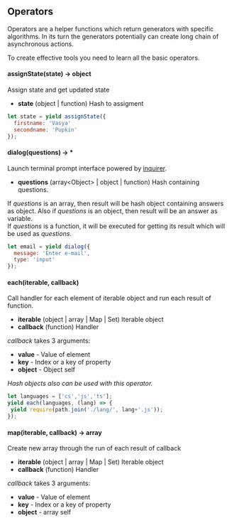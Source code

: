 Operators
--

Operators are a helper functions which return generators with specific algorithms. In its turn the generators potentially can create long chain of asynchronous actions.

To create effective tools you need to learn all the basic operators.

#### assignState(state) -> object
Assign state and get updated state

- __state__ (object | function) Hash to assigment

```js
let state = yield assignState({
  firstname: 'Vasya'
  secondname: 'Pupkin'
});
```

#### dialog(questions) -> * ####

Launch terminal prompt interface powered by [inquirer](https://www.npmjs.com/package/inquirer).

- __questions__ (array\<Object\> | object | function) Hash containing questions.

If _questions_ is an array, then result will be hash object containing answers as object. Also if _questions_ is an object, then result will be an answer as variable.   
If _questions_ is a function, it will be executed for getting its result which will be used as _questions_.

```js
let email = yield dialog({
  message: 'Enter e-mail',
  type: 'input'
});
```

#### each(iterable, callback)

Call handler for each element of iterable object and run each result of function.

- __iterable__ (object | array | Map | Set) Iterable object
- __callback__ (function) Handler

_callback_ takes 3 arguments:

- __value__ - Value of element
- __key__ - Index or a key of property
- __object__ - Object self

 _Hash objects also can be used with this operator._

 ```js
let languages = ['cs','js','ts'];
yield each(languages, (lang) => {
  yield require(path.join('./lang/', lang+'.js'));
});
 ```

 #### map(iterable, callback) -> array

Create new array through the run of each result of callback

- __iterable__ (object | array | Map | Set) Iterable object
- __callback__ (function) Handler

_callback_ takes 3 arguments:

- __value__ - Value of element
- __key__ - Index or a key of property
- __object__ - array self
